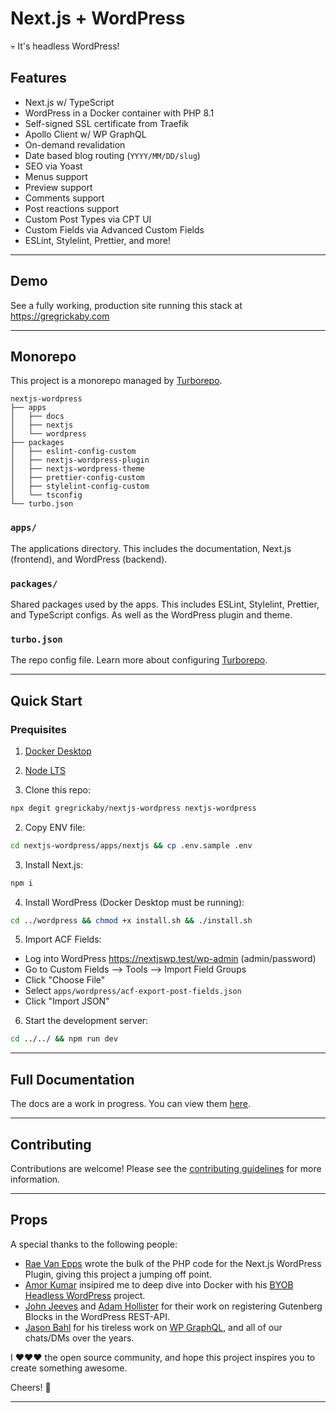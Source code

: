 # Next.js + WordPress <!-- omit in toc -->

💀 It's headless WordPress!

## Features <!-- omit in toc -->

- Next.js w/ TypeScript
- WordPress in a Docker container with PHP 8.1
- Self-signed SSL certificate from Traefik
- Apollo Client w/ WP GraphQL
- On-demand revalidation
- Date based blog routing (`YYYY/MM/DD/slug`)
- SEO via Yoast
- Menus support
- Preview support
- Comments support
- Post reactions support
- Custom Post Types via CPT UI
- Custom Fields via Advanced Custom Fields
- ESLint, Stylelint, Prettier, and more!

---

## Demo

See a fully working, production site running this stack at <https://gregrickaby.com>

---

## Monorepo

This project is a monorepo managed by [Turborepo](https://turborepo.org/).

```text
nextjs-wordpress
├── apps
│   ├── docs
│   ├── nextjs
│   └── wordpress
├── packages
│   ├── eslint-config-custom
│   ├── nextjs-wordpress-plugin
│   ├── nextjs-wordpress-theme
│   ├── prettier-config-custom
│   ├── stylelint-config-custom
│   └── tsconfig
└── turbo.json
```

### `apps/`

The applications directory. This includes the documentation, Next.js (frontend), and WordPress (backend).

### `packages/`

Shared packages used by the apps. This includes ESLint, Stylelint, Prettier, and TypeScript configs. As well as the WordPress plugin and theme.

### `turbo.json`

The repo config file. Learn more about configuring [Turborepo](https://turborepo.org/docs/configuration).

---

## Quick Start

### Prequisites

1. [Docker Desktop](https://www.docker.com/products/docker-desktop/)
2. [Node LTS](https://nodejs.dev/)

3. Clone this repo:

```bash
npx degit gregrickaby/nextjs-wordpress nextjs-wordpress
```

2. Copy ENV file:

```bash
cd nextjs-wordpress/apps/nextjs && cp .env.sample .env
```

3. Install Next.js:

```bash
npm i
```

4. Install WordPress (Docker Desktop must be running):

```bash
cd ../wordpress && chmod +x install.sh && ./install.sh
```

5. Import ACF Fields:

- Log into WordPress <https://nextjswp.test/wp-admin> (admin/password)
- Go to Custom Fields --> Tools --> Import Field Groups
- Click "Choose File"
- Select `apps/wordpress/acf-export-post-fields.json`
- Click "Import JSON"

6. Start the development server:

```bash
cd ../../ && npm run dev
```

---

## Full Documentation

The docs are a work in progress. You can view them [here](./apps/docs/index.md).

---

## Contributing

Contributions are welcome! Please see the [contributing guidelines](./CONTRIBUTING.md) for more information.

---

## Props

A special thanks to the following people:

- [Rae Van Epps](https://github.com/ravewebdev) wrote the bulk of the PHP code for the Next.js WordPress Plugin, giving this project a jumping off point.
- [Amor Kumar](https://github.com/itsamoreh) insipired me to deep dive into Docker with his [BYOB Headless WordPress](https://github.com/itsamoreh/byob-headless-wordpress) project.
- [John Jeeves](https://github.com/orgs/AEWP/people/john-jeeves-americaneagle) and [Adam Hollister](https://github.com/ahollister) for their work on registering Gutenberg Blocks in the WordPress REST-API.
- [Jason Bahl](https://github.com/jasonbahl) for his tireless work on [WP GraphQL](https://github.com/jasonbahl/wp-graphql), and all of our chats/DMs over the years.

I ❤️❤️❤️ the open source community, and hope this project inspires you to create something awesome.

Cheers! 🍻

---
